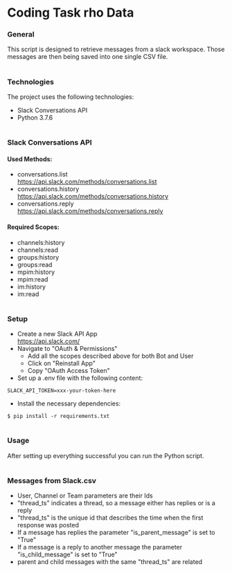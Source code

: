 # Coding Task rho Data
	
### General
This script is designed to retrieve messages from a slack workspace.
Those messages are then being saved into one single CSV file.
#
### Technologies
The project uses the following technologies: 
* Slack Conversations API
* Python 3.7.6
#
### Slack Conversations API
#### Used Methods:
 * conversations.list <br/> https://api.slack.com/methods/conversations.list
 * conversations.history <br/> https://api.slack.com/methods/conversations.history
 * conversations.reply <br/> https://api.slack.com/methods/conversations.reply

#### Required Scopes:
 * channels:history
 * channels:read
 * groups:history
 * groups:read
 * mpim:history
 * mpim:read
 * im:history
 * im:read 
 
#
### Setup
 * Create a new Slack API App <br/> https://api.slack.com/
 * Navigate to "OAuth & Permissions"
    *  Add all the scopes described above for both Bot and User
    *  Click on "Reinstall App"
    *  Copy "OAuth Access Token"
 * Set up a .env file with the following content:
 ```
SLACK_API_TOKEN=xxx-your-token-here
```
* Install the necessary dependencies:
 ```
$ pip install -r requirements.txt
```
#
### Usage
After setting up everything successful you can run the Python script.
#
### Messages from Slack.csv
* User, Channel or Team parameters are their Ids
* "thread_ts" indicates a thread, so a message either has replies or is a reply 
* "thread_ts" is the unique id that describes the time when the first response was posted
* If a message has replies the parameter "is_parent_message" is set to "True"
* If a message is a reply to another message the parameter "is_child_message" is set to "True"
* parent and child messages with the same "thread_ts" are related


